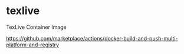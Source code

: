 # texlive
TexLive Container Image

https://github.com/marketplace/actions/docker-build-and-push-multi-platform-and-registry